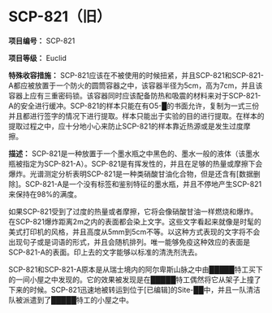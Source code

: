 # SCP-821（旧）
                        

**项目编号：** SCP-821

**项目等级：** Euclid

**特殊收容措施：** SCP-821应该在不被使用的时候扭紧，并且SCP-821和SCP-821-A都应被放置于一个防火的圆筒容器之中，该容器半径为5cm，高为7cm，并且该容器上应有三重密码锁。该容器同时应该配备防热和吸震的材料来对于SCP-821-A的安全进行缓冲。SCP-821的样本只能在有O5-█的书面允许，复制为一式三份并且都进行签字的情况下进行提取。样本只能出于实验的目的进行提取。在样本的提取过程之中，应十分地小心来防止SCP-821的样本靠近热源或是发生过度摩擦。

**描述：** SCP-821是一种放置于一个墨水瓶之中黑色的、墨水一般的液体（该墨水瓶被指定为SCP-821-A）。SCP-821是有挥发性的，并且在足够的热量或摩擦下会爆炸。光谱测定分析表明SCP-821是一种类硝酸甘油化合物，但是还含有[数据删除]。SCP-821-A是一个没有标签和鉴别特征的墨水瓶，并且不停地产生SCP-821来保持在98%的满度。

如果SCP-821受到了过度的热量或者摩擦，它将会像硝酸甘油一样燃烧和爆炸。在SCP-821爆炸距离2m之内的表面都会染上文字。这些文字看起来就像是时髦的美式打印机的风格，并且高度从5mm到5cm不等。以这种方式表现的文字将不会出现句子或是词语的形式，并且会随机排列。唯一能够免疫这种效应的表面是SCP-821-A的表面。印上去的文字能够以标准的清洗剂洗去。

SCP-821和SCP-821-A原本是从瑞士境内的阿尔卑斯山脉之中由█████特工买下的一间小屋之中发现的。它的效果被发现是在█████特工偶然将它从架子上撞了下来的时候。SCP-821迅速地被转运到位于[已编辑]的Site-██中，并且一队清洁队被派遣到了█████特工的小屋之中。


                    